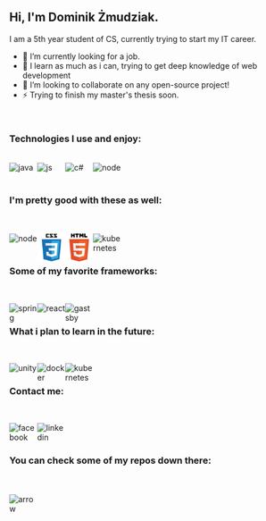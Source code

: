 ## Hi, I'm Dominik Żmudziak.

I am a 5th year student of CS, currently trying to start my IT career.

- 🔭 I’m currently looking for a job.
- 🌱 I learn as much as i can, trying to get deep knowledge of web development
- 👯 I’m looking to collaborate on any open-source project!
- ⚡ Trying to finish my master's thesis soon.

<br/>

### Technologies I use and enjoy:

<br/>

<img align="left" alt="java" width="50px" src="https://simpleicons.org/icons/java.svg" />
<img align="left" alt="js" width="50px" src="https://upload.wikimedia.org/wikipedia/commons/thumb/9/99/Unofficial_JavaScript_logo_2.svg/480px-Unofficial_JavaScript_logo_2.svg.png" />
<img align="left" alt="c#" width="50px" src="https://seeklogo.com/images/C/c-sharp-c-logo-02F17714BA-seeklogo.com.png" />
<img align="left" alt="node" width="50px" src="https://www.techwell.com/sites/default/files/stories/images/cropped_teasers/Beth%20Romanik/2019/node-js-tutorial.png" />

<br/>

<br/>

### I'm pretty good with these as well:

<br/>

<br/>

<img align="left" alt="node" width="50px" src="https://simpleicons.org/icons/git.svg" />
<img align="left" alt="css" width="50px" src="https://raw.githubusercontent.com/github/explore/80688e429a7d4ef2fca1e82350fe8e3517d3494d/topics/css/css.png" />
<img align="left" alt="kubernetes" width="50px" src="https://raw.githubusercontent.com/github/explore/80688e429a7d4ef2fca1e82350fe8e3517d3494d/topics/html/html.png" />
<img align="left" alt="kubernetes" width="50px" src="https://upload.wikimedia.org/wikipedia/commons/thumb/d/db/Npm-logo.svg/800px-Npm-logo.svg.png" />

<br/>

<br/>

### Some of my favorite frameworks:

<br/>

[<img align="left" alt="spring" width="50px" src="https://miro.medium.com/max/624/1*dwa1SCG85BAzQttURVUvrA.png" />][Spring]
[<img align="left" alt="react" width="50px" src="https://icons-for-free.com/iconfiles/png/512/design+development+facebook+framework+mobile+react+icon-1320165723839064798.png" />][React]
[<img align="left" alt="gastsby" width="50px" src="https://pagepro.co/blog/wp-content/uploads/2019/12/gatsby-logo.png" />][Gatsby]

<br/>

### What i plan to learn in the future:

<br/>

[<img align="left" alt="unity" width="50px" src="https://simpleicons.org/icons/unity.svg" />][Unity]
[<img align="left" alt="docker" width="50px" src="https://simpleicons.org/icons/docker.svg" />][Docker]
[<img align="left" alt="kubernetes" width="50px" src="https://simpleicons.org/icons/kubernetes.svg" />][Kubernetes]

<br/>

### Contact me:

<br/>

[<img align="left" alt="facebook" width="50px" src="https://www.freepnglogos.com/uploads/facebook-icons/facebook-icon-basic-round-social-iconset-icons-4.png" />][Facebook]
[<img align="left" alt="linkedin" width="50px" src="https://simpleicons.org/icons/linkedin.svg" />][LinkedIn]

<br/>

<br/>

### You can check some of my repos down there:

<br/>

<br/>


<img align="left" alt="arrow" width="50px" src="https://encrypted-tbn0.gstatic.com/images?q=tbn%3AANd9GcTfAJdfnS4qKHHG6ySwCi_skFqSWFCw-WHG4A&usqp=CAU" />

[Facebook]: https://www.facebook.com/dominik.zmudziak/
[Linkedin]: https://www.linkedin.com/in/dzmudziak/
[Unity]: https://unity.com/learn
[Docker]: https://www.docker.com/get-started
[Kubernetes]: https://kubernetes.io/training/
[Spring]: https://start.spring.io/
[React]: https://reactjs.org/
[Gatsby]: https://www.gatsbyjs.com/